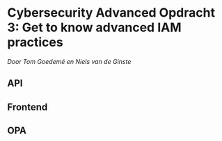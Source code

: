 # Cybersecurity Advanced Opdracht 3: Get to know advanced IAM practices
*Door Tom Goedemé en Niels van de Ginste*

## API

## Frontend

## OPA